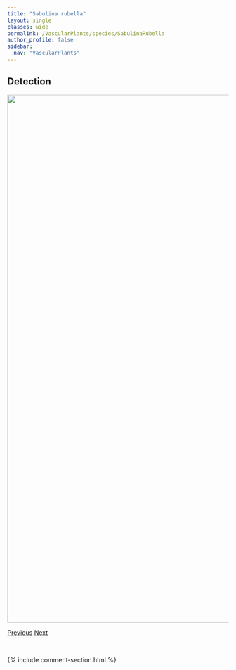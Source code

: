 ```yaml
---
title: "Sabulina rubella"
layout: single
classes: wide
permalink: /VascularPlants/species/SabulinaRubella
author_profile: false
sidebar:
  nav: "VascularPlants"
---
```


<h2>Detection</h2>

<a href="https://drive.google.com/uc?export=view&id=15XGI2VBHN2932euTCguH4d0NtWEOsW4e">
<img src="https://drive.google.com/uc?export=view&id=15XGI2VBHN2932euTCguH4d0NtWEOsW4e" height = "1200" width = "800">
</a>


<a href="/DevelopmentWebsite/VascularPlants/species/SabulinaNuttallii" class="pagination--pager" title="Sabulina nuttallii">Previous</a> <a href="/DevelopmentWebsite/VascularPlants/species/SagittariaCuneata" class="pagination--pager" title="Sagittaria cuneata">Next</a>

<p>&nbsp;</p>

{% include comment-section.html %}
